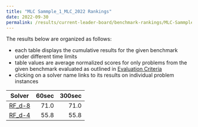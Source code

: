 ```yaml
---
title: "MLC Sammple_1_MLC_2022 Rankings"
date: 2022-09-30
permalink: /results/current-leader-board/benchmark-rankings/MLC-Sammple_1_MLC_2022-rankings
---
```




The results below are organized as follows:
- each table displays the cumulative results for the given benchmark under different time limits
- table values are average normalized scores for only problems from the given benchmark evaluated as outlined in [Evaluation Criteria](https://uaicompetition.github.io/uci-2022/results/evaluation-criteria/)
- clicking on a solver name links to its results on individual problem instances


|                   Solver                    | 60sec | 300sec |
| ------------------------------------------- | ----: | -----: |
| [RF_d-8](../solver-scores/RF_d-8-scores.md) |  71.0 |   71.0 |
| [RF_d-4](../solver-scores/RF_d-4-scores.md) |  55.8 |   55.8 |

